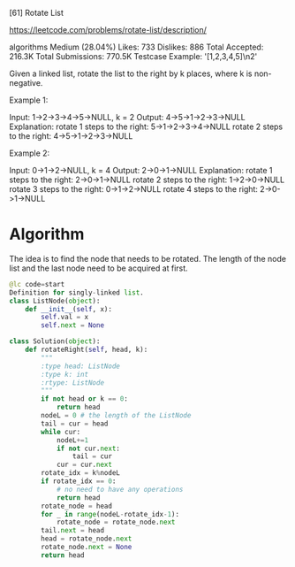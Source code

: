 [61] Rotate List

https://leetcode.com/problems/rotate-list/description/

algorithms
Medium (28.04%)
Likes:    733
Dislikes: 886
Total Accepted:    216.3K
Total Submissions: 770.5K
Testcase Example:  '[1,2,3,4,5]\n2'

Given a linked list, rotate the list to the right by k places, where k is
non-negative.

Example 1:


Input: 1->2->3->4->5->NULL, k = 2
Output: 4->5->1->2->3->NULL
Explanation:
rotate 1 steps to the right: 5->1->2->3->4->NULL
rotate 2 steps to the right: 4->5->1->2->3->NULL


Example 2:


Input: 0->1->2->NULL, k = 4
Output: 2->0->1->NULL
Explanation:
rotate 1 steps to the right: 2->0->1->NULL
rotate 2 steps to the right: 1->2->0->NULL
rotate 3 steps to the right: 0->1->2->NULL
rotate 4 steps to the right: 2->0->1->NULL


# Algorithm
The idea is to find the node that needs to be rotated. The length of the node list and the last node need to be 
acquired at first.

```python
@lc code=start
Definition for singly-linked list.
class ListNode(object):
    def __init__(self, x):
        self.val = x
        self.next = None

class Solution(object):
    def rotateRight(self, head, k):
        """
        :type head: ListNode
        :type k: int
        :rtype: ListNode
        """
        if not head or k == 0:
            return head
        nodeL = 0 # the length of the ListNode
        tail = cur = head
        while cur:
            nodeL+=1
            if not cur.next:
                tail = cur 
            cur = cur.next
        rotate_idx = k%nodeL
        if rotate_idx == 0:
            # no need to have any operations
            return head
        rotate_node = head
        for _ in range(nodeL-rotate_idx-1):
            rotate_node = rotate_node.next
        tail.next = head
        head = rotate_node.next
        rotate_node.next = None
        return head
```
